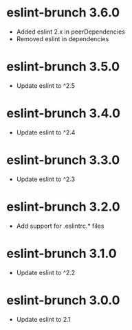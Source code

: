 # eslint-brunch 3.6.0
* Added eslint 2.x in peerDependencies
* Removed eslint in dependencies

# eslint-brunch 3.5.0
* Update eslint to ^2.5

# eslint-brunch 3.4.0
* Update eslint to ^2.4

# eslint-brunch 3.3.0
* Update eslint to ^2.3

# eslint-brunch 3.2.0
* Add support for .eslintrc.* files

# eslint-brunch 3.1.0
* Update eslint to ^2.2

# eslint-brunch 3.0.0
* Update eslint to 2.1
